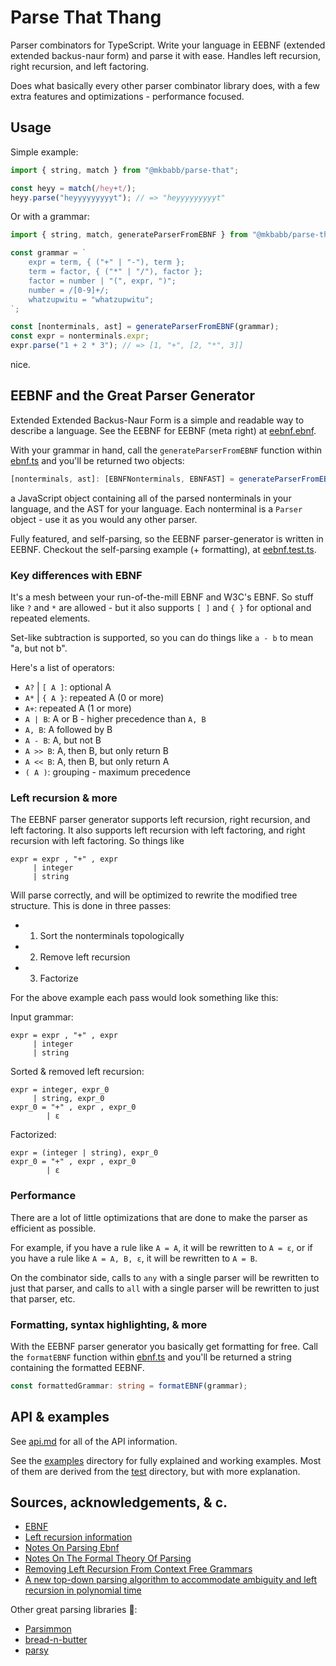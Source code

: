 # Parse That Thang

Parser combinators for TypeScript. Write your language in EEBNF (extended extended backus-naur form) and parse it with ease. Handles left recursion, right recursion, and left factoring.

Does what basically every other parser combinator library does, with a few extra features and optimizations - performance focused.

## Usage

Simple example:

```ts
import { string, match } from "@mkbabb/parse-that";

const heyy = match(/hey+t/);
heyy.parse("heyyyyyyyyyt"); // => "heyyyyyyyyyt"
```

Or with a grammar:

```ts
import { string, match, generateParserFromEBNF } from "@mkbabb/parse-that";

const grammar = `
    expr = term, { ("+" | "-"), term };
    term = factor, { ("*" | "/"), factor };
    factor = number | "(", expr, ")";
    number = /[0-9]+/;
    whatzupwitu = "whatzupwitu";
`;

const [nonterminals, ast] = generateParserFromEBNF(grammar);
const expr = nonterminals.expr;
expr.parse("1 + 2 * 3"); // => [1, "+", [2, "*", 3]]
```

nice.

## EEBNF and the Great Parser Generator

Extended Extended Backus-Naur Form is a simple and readable way to describe a language. See the EEBNF for EEBNF (meta right) at [eebnf.ebnf](./grammar/eebnf.ebnf).

With your grammar in hand, call the `generateParserFromEBNF` function within [ebnf.ts](./src/ebnf.ts) and you'll be returned two objects:

```ts
[nonterminals, ast]: [EBNFNonterminals, EBNFAST] = generateParserFromEBNF(grammar);
```

a JavaScript object containing all of the parsed nonterminals in your language, and the AST for your language. Each nonterminal is a `Parser` object - use it as you would any other parser.

Fully featured, and self-parsing, so the EEBNF parser-generator is written in EEBNF. Checkout the self-parsing example (+ formatting), at [eebnf.test.ts](./test/ebnf.test.ts).

### Key differences with EBNF

It's a mesh between your run-of-the-mill EBNF and W3C's EBNF. So stuff like `?` and `*` are allowed - but it also supports `[ ]` and `{ }` for optional and repeated elements.

Set-like subtraction is supported, so you can do things like `a - b` to mean "a, but not b".

Here's a list of operators:

-   `A?` | `[ A ]`: optional A
-   `A*` | `{ A }`: repeated A (0 or more)
-   `A+`: repeated A (1 or more)
-   `A | B`: A or B - higher precedence than `A, B`
-   `A, B`: A followed by B
-   `A - B`: A, but not B
-   `A >> B`: A, then B, but only return B
-   `A << B`: A, then B, but only return A
-   `( A )`: grouping - maximum precedence

### Left recursion & more

The EEBNF parser generator supports left recursion, right recursion, and left factoring. It also supports left recursion with left factoring, and right recursion with left factoring. So things like

```ebnf
expr = expr , "+" , expr
     | integer
     | string
```

Will parse correctly, and will be optimized to rewrite the modified tree structure. This is done in three passes:

-   1. Sort the nonterminals topologically
-   2. Remove left recursion
-   3. Factorize

For the above example each pass would look something like this:

Input grammar:

```ebnf
expr = expr , "+" , expr
     | integer
     | string
```

Sorted & removed left recursion:

```ebnf
expr = integer, expr_0
     | string, expr_0
expr_0 = "+" , expr , expr_0
        | ε
```

Factorized:

```ebnf
expr = (integer | string), expr_0
expr_0 = "+" , expr , expr_0
        | ε
```

### Performance

There are a lot of little optimizations that are done to make the parser as efficient as possible.

For example, if you have a rule like `A = A`, it will be rewritten to `A = ε`, or if you have a rule like `A = A, B, ε`, it will be rewritten to `A = B`.

On the combinator side, calls to `any` with a single parser will be rewritten to just that parser, and calls to `all` with a single parser will be rewritten to just that parser, etc.

### Formatting, syntax highlighting, & more

With the EEBNF parser generator you basically get formatting for free. Call the `formatEBNF` function within [ebnf.ts](./src/ebnf.ts) and you'll be returned a string containing the formatted EEBNF.

```ts
const formattedGrammar: string = formatEBNF(grammar);
```

## API & examples

See [api.md](./docs/api.md) for all of the API information.

See the [examples](./examples/) directory for fully explained and working examples. Most of them are derived from the [test](./test/) directory, but with more explanation.

## Sources, acknowledgements, & c.

-   [EBNF](https://en.wikipedia.org/wiki/Extended_Backus%E2%80%93Naur_form)
-   [Left recursion information](https://en.wikipedia.org/wiki/Left_recursion)
-   [Notes On Parsing Ebnf](https://www.cs.umd.edu/class/spring2003/cmsc330/Notes/ebnf/ebnf.html)
-   [Notes On The Formal Theory Of Parsing](http://www.cs.may.ie/~jpower/Courses/parsing/parsing.pdf#search='indirect%20left%20recursion')
-   [Removing Left Recursion From Context Free Grammars](http://research.microsoft.com/pubs/68869/naacl2k-proc-rev.pdf)
-   [A new top-down parsing algorithm to accommodate ambiguity and left recursion in polynomial time](https://dl.acm.org/doi/10.1145/1149982.1149988)

Other great parsing libraries 🎉:

-   [Parsimmon](https://github.com/jneen/parsimmon)
-   [bread-n-butter](https://github.com/wavebeem/bread-n-butter)
-   [parsy](https://github.com/python-parsy/parsy)
